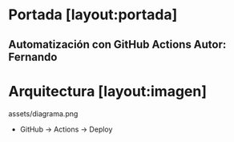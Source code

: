 # Portada [layout:portada]
Automatización con GitHub Actions
Autor: Fernando
---

# Arquitectura [layout:imagen]
assets/diagrama.png
- GitHub → Actions → Deploy